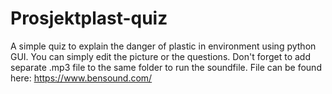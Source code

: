 # Prosjektplast-quiz
A simple quiz to explain the danger of plastic in environment using python GUI. You can simply edit the picture or the questions. 
Don't forget to add separate .mp3 file to the same folder to run the soundfile. File can be found here:
https://www.bensound.com/
